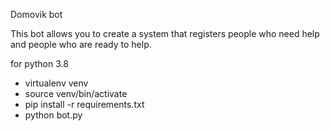 Domovik bot 

This bot allows you to create a system that registers people who need help and people who are ready to help.

for python 3.8

- virtualenv venv
- source venv/bin/activate
- pip install -r requirements.txt
- python bot.py
